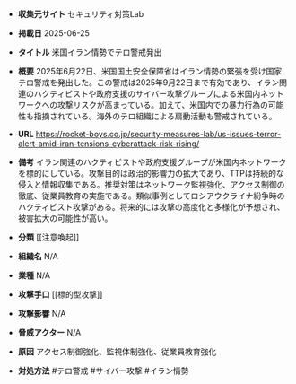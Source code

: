 - **収集元サイト**
セキュリティ対策Lab

- **掲載日**
2025-06-25

- **タイトル**
米国イラン情勢でテロ警戒発出

- **概要**
2025年6月22日、米国国土安全保障省はイラン情勢の緊張を受け国家テロ警戒を発出した。この警戒は2025年9月22日まで有効であり、イラン関連のハクティビストや政府支援のサイバー攻撃グループによる米国内ネットワークへの攻撃リスクが高まっている。加えて、米国内での暴力行為の可能性も指摘されている。海外のテロ組織による扇動活動も警戒されている。

- **URL**
https://rocket-boys.co.jp/security-measures-lab/us-issues-terror-alert-amid-iran-tensions-cyberattack-risk-rising/

- **備考**
イラン関連のハクティビストや政府支援グループが米国内ネットワークを標的にしている。攻撃目的は政治的影響力の拡大であり、TTPは持続的な侵入と情報収集である。推奨対策はネットワーク監視強化、アクセス制御の徹底、従業員教育の実施である。類似事例としてロシアウクライナ紛争時のハクティビスト攻撃がある。将来的には攻撃の高度化と多様化が予想され、被害拡大の可能性が高い。

- **分類**
[[注意喚起]]

- **組織名**
N/A

- **業種**
N/A

- **攻撃手口**
[[標的型攻撃]]

- **攻撃影響**
N/A

- **脅威アクター**
N/A

- **原因**
アクセス制御強化、監視体制強化、従業員教育強化

- **対処方法**
#テロ警戒 #サイバー攻撃 #イラン情勢
